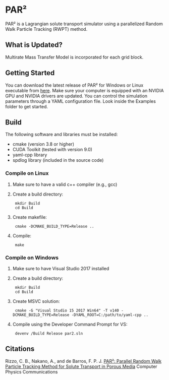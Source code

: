 # PAR²
PAR² is a Lagrangian solute transport simulator using a parallelized Random Walk Particle Tracking (RWPT) method.

## What is Updated?
Multirate Mass Transfer Model is incorporated for each grid block.

## Getting Started
You can download the latest release of PAR² for Windows or Linux executable from [here](https://github.com/Jinwoousc/par2_updated/par2/releases). Make sure your computer is equipped with an NVIDIA GPU and NVIDIA drivers are updated. You can control the simulation parameters through a YAML configuration file. Look inside the Examples folder to get started.

## Build
The following software and libraries must be installed:

* cmake (version 3.8 or higher)
* CUDA Toolkit (tested with version 9.0)
* yaml-cpp library
* spdlog library (included in the source code)

### Compile on Linux
1. Make sure to have a valid c++ compiler (e.g., gcc)
2. Create a build directory:

        mkdir Build  
        cd Build

2. Create makefile:

        cmake -DCMAKE_BUILD_TYPE=Release ..

3. Compile:

        make

### Compile on Windows
1. Make sure to have Visual Studio 2017 installed
2. Create a build directory:

        mkdir Build  
        cd Build

2. Create MSVC solution:

        cmake -G "Visual Studio 15 2017 Win64" -T v140 -DCMAKE_BUILD_TYPE=Release -DYAML_ROOT=C:/path/to/yaml-cpp ..

3. Compile using the Developer Command Prompt for VS:

        devenv /Build Release par2.sln

## Citations
Rizzo, C. B., Nakano, A., and de Barros, F. P. J. [PAR²: Parallel Random Walk Particle Tracking Method for Solute Transport in Porous Media](https://doi.org/10.1016/j.cpc.2019.01.013) Computer Physics Communications
